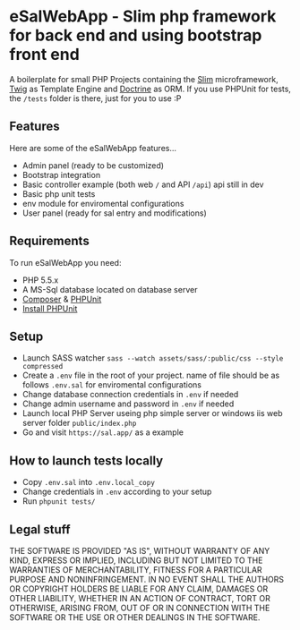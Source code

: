 # eSalWebApp - Slim php framework for back end and  using bootstrap front end

<!-- [![Build Status](https://travis-ci.org/napolux/helloslim3.svg?branch=master)](https://travis-ci.org/napolux/helloslim3) -->

A boilerplate for small PHP Projects containing the [Slim](http://www.slimframework.com/) microframework, [Twig](http://twig.sensiolabs.org/) as Template Engine and [Doctrine](http://www.doctrine-project.org/) as ORM.
If you use PHPUnit for tests, the ```/tests``` folder is there, just for you to use :P

## Features

Here are some of the eSalWebApp features...

* Admin panel (ready to be customized)
* Bootstrap integration
* Basic controller example (both web `/` and API `/api`) api still in dev
* Basic php unit tests
* env module for enviromental configurations
* User panel (ready for sal entry and modifications)

## Requirements

To run eSalWebApp you need:

* PHP 5.5.x
* A MS-Sql database located on database server
* [Composer](https://getcomposer.org/download/) & [PHPUnit](http://phpunit.en)
* [Install PHPUnit](http://phpunit.de/manual/current/en/installation.html)

## Setup

* Launch SASS watcher `sass --watch assets/sass/:public/css --style compressed`
* Create a `.env` file in the root of your project. name of file should be as follows `.env.sal` for enviromental configurations
* Change database connection credentials in `.env` if needed
* Change admin username and password in `.env` if needed
* Launch local PHP Server useing php simple server or windows iis web server folder `public/index.php`
* Go and visit `https://sal.app/` as a example

## How to launch tests locally

* Copy `.env.sal` into `.env.local_copy`
* Change credentials in `.env` according to your setup
* Run `phpunit tests/`

Legal stuff
-----------
THE SOFTWARE IS PROVIDED "AS IS", WITHOUT WARRANTY OF ANY KIND, EXPRESS OR
IMPLIED, INCLUDING BUT NOT LIMITED TO THE WARRANTIES OF MERCHANTABILITY,
FITNESS FOR A PARTICULAR PURPOSE AND NONINFRINGEMENT. IN NO EVENT SHALL THE
AUTHORS OR COPYRIGHT HOLDERS BE LIABLE FOR ANY CLAIM, DAMAGES OR OTHER
LIABILITY, WHETHER IN AN ACTION OF CONTRACT, TORT OR OTHERWISE, ARISING FROM,
OUT OF OR IN CONNECTION WITH THE SOFTWARE OR THE USE OR OTHER DEALINGS IN THE
SOFTWARE.
